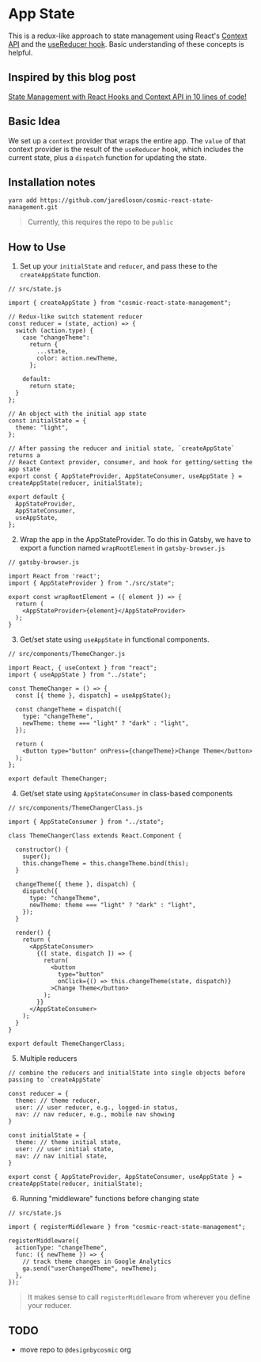 # App State

This is a redux-like approach to state management using React's [Context API](https://reactjs.org/docs/context.html) and the [useReducer hook](https://reactjs.org/docs/hooks-reference.html#usereducer). Basic understanding of these concepts is helpful.

## Inspired by this blog post
[State Management with React Hooks and Context API in 10 lines of code!](https://medium.com/simply/state-management-with-react-hooks-and-context-api-at-10-lines-of-code-baf6be8302c)

## Basic Idea
We set up a `context` provider that wraps the entire app. The `value` of that context provider is the result of the `useReducer` hook, which includes the current state, plus a `dispatch` function for updating the state.

## Installation notes
`yarn add https://github.com/jaredloson/cosmic-react-state-management.git`

> Currently, this requires the repo to be `public`

## How to Use

1. Set up your `initialState` and `reducer`, and pass these to the `createAppState` function.
```
// src/state.js

import { createAppState } from "cosmic-react-state-management";

// Redux-like switch statement reducer 
const reducer = (state, action) => {
  switch (action.type) {
    case "changeTheme":
      return {
        ...state,
        color: action.newTheme,
      };
      
    default:
      return state;
  }
};

// An object with the initial app state
const initialState = {
  theme: "light",
};

// After passing the reducer and initial state, `createAppState` returns a
// React Context provider, consumer, and hook for getting/setting the app state
export const { AppStateProvider, AppStateConsumer, useAppState } = createAppState(reducer, initialState);

export default {
  AppStateProvider,
  AppStateConsumer,
  useAppState,
};
```

2.  Wrap the app in the AppStateProvider. To do this in Gatsby, we have to export a function named `wrapRootElement` in `gatsby-browser.js`
```
// gatsby-browser.js

import React from 'react';
import { AppStateProvider } from "./src/state";

export const wrapRootElement = ({ element }) => {
  return (
    <AppStateProvider>{element}</AppStateProvider>
  );
}
```

3. Get/set state using `useAppState` in functional components.
```
// src/components/ThemeChanger.js

import React, { useContext } from "react";
import { useAppState } from "../state";

const ThemeChanger = () => {
  const [{ theme }, dispatch] = useAppState();
  
  const changeTheme = dispatch({
    type: "changeTheme",
    newTheme: theme === "light" ? "dark" : "light",
  });

  return (     
    <Button type="button" onPress={changeTheme}>Change Theme</button> 
  );
};

export default ThemeChanger;
```

4. Get/set state using `AppStateConsumer` in class-based components
```
// src/components/ThemeChangerClass.js

import { AppStateConsumer } from "../state";

class ThemeChangerClass extends React.Component {

  constructor() {
    super();
    this.changeTheme = this.changeTheme.bind(this);
  }

  changeTheme({ theme }, dispatch) {
    dispatch({
      type: "changeTheme",
      newTheme: theme === "light" ? "dark" : "light",
    });
  }

  render() {
    return (
      <AppStateConsumer>
        {([ state, dispatch ]) => {
          return(
            <button 
              type="button"
              onClick={() => this.changeTheme(state, dispatch)}
            >Change Theme</button>
          );
        }}
      </AppStateConsumer>
    );
  }
}

export default ThemeChangerClass;
```

5. Multiple reducers 
```
// combine the reducers and initialState into single objects before passing to `createAppState`

const reducer = {
  theme: // theme reducer,
  user: // user reducer, e.g., logged-in status,
  nav: // nav reducer, e.g., mobile nav showing
}

const initialState = {
  theme: // theme initial state,
  user: // user initial state,
  nav: // nav initial state,
}

export const { AppStateProvider, AppStateConsumer, useAppState } = createAppState(reducer, initialState);
```


6. Running "middleware" functions before changing state
```
// src/state.js

import { registerMiddleware } from "cosmic-react-state-management";

registerMiddleware({
  actionType: "changeTheme",
  func: ({ newTheme }) => {
    // track theme changes in Google Analytics
    ga.send("userChangedTheme", newTheme);
  },
});

```
> It makes sense to call `registerMiddleware` from wherever you define your reducer.

## TODO
- move repo to `@designbycosmic` org
